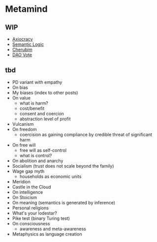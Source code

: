 # Metamind

## WIP

* [Axiocracy](Axiocracy.md)
* [Semantic Logic](Semantic-Logic.md)
* [Cherubim](Cherubim.md)
* [DAO Vote](DAO-Vote.md)

## tbd

* PD variant with empathy 
* On bias
* My biases (index to other posts)
* On value
	* what is harm?
	* cost/benefit
	* consent and coercion
	* abstraction level of profit
* Vulcanism
* On freedom
	* coercision as gaining compliance by credible threat of significant harm
* On free will
	* free will as self-control
	* what is control?
* On abolition and anarchy
* Socialism (trust does not scale beyond the family)
* Wage gap myth
	* households as economic units
* Meridion
* Castle in the Cloud
* On intelligence
* On Stoicism
* On meaning (semantics is generated by inference)
* Personal religions
* What's your lodestar?
* Pike test (binary Turing test)
* On consciousness
	* awareness and meta-awareness
* Metaphysics as language creation
